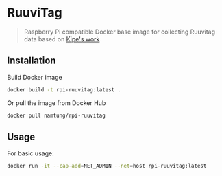 # RuuviTag
> Raspberry Pi compatible Docker base image for collecting Ruuvitag data based on [Kipe's work](https://github.com/kipe/ruuvitag)

## Installation

Build Docker image
```sh
docker build -t rpi-ruuvitag:latest .
```
Or pull the image from Docker Hub
```sh
docker pull namtung/rpi-ruuvitag
```

## Usage
For basic usage:

```sh
docker run -it --cap-add=NET_ADMIN --net=host rpi-ruuvitag:latest
```
